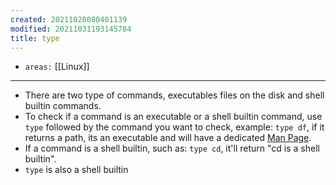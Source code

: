 ```yaml
---
created: 20211028080401139
modified: 20211031193145784
title: type
---
```


- `areas:` [[Linux]]

---

- There are two type of commands, executables files on the disk and shell builtin commands.
- To check if a command is an executable or a shell builtin command, use `type` followed by the command you want to check, example: `type df`, if it returns a path, its an executable and will have a dedicated [Man Page](#Man%20Pages).
- If a command is a shell builtin, such as: `type cd`, it'll return "cd is a shell builtin".
- `type` is also a shell builtin
